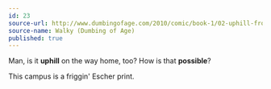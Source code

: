 ```yaml
---
id: 23
source-url: http://www.dumbingofage.com/2010/comic/book-1/02-uphill-from-here/escher/
source-name: Walky (Dumbing of Age)
published: true
---
```

 Man, is it **uphill** on the way home, too? How is that **possible**?

 This campus is a friggin' Escher print.
